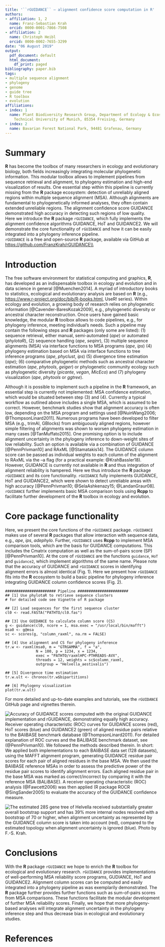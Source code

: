 ```yaml
---
title: '``rGUIDANCE`` – alignment confidence score computation in R'
authors:
- affiliation: 1, 2
  name: Franz-Sebastian Krah
  orcid: 0000-0001-7866-7508
- affiliation: 2
  name: Christoph Heibl
  orcid: 0000-0002-7655-3299
date: "06 August 2019"
output:
  pdf_document: default
  html_document:
    df_print: paged
bibliography: paper.bib
tags:
- multiple sequence alignment
- phylogeny
- genome
- guide tree
- R toolbox
- evolution
affiliations:
- index: 1
  name: Plant Biodiversity Research Group, Department of Ecology & Ecosystem Management,
    Technical University of Munich, 85354 Freising, Germany
- index: 2
  name: Bavarian Forest National Park, 94481 Grafenau, Germany
---
```



# Summary

**R** has become the toolbox of many researchers in ecology and evolutionary biology, both fields increasingly integrating molecular phylogenetic information. This modular toolbox allows to implement pipelines from sequence retrieval and alignment, to phylogeny estimation and high-end visualization of results. One essential step within this pipeline is currently missing from the **R** package ecosystem: detection of unreliably aligned regions within multiple sequence alignment (MSA). Although alignments are fundamental to phylogenetically informed analyses, they often contain extended unreliable regions. The alignment confidence score GUIDANCE demonstrated high accuracy in detecting such regions of low quality. <br />
Here we introduce the **R** package ````rGUIDANCE````, which fully implements the alignment confidence algorithms GUIDANCE, HoT and GUIDANCE2. We will demonstrate the core functionality of ``rGUIDANCE`` and how it can be easily integrated into a phylogeny inference pipeline. <br />
``rGUIDANCE`` is a free and open-source **R** package, available via GitHub at https://github.com/FranzKrah/rGUIDANCE\\

# Introduction
The free software environment for statistical computing and graphics, **R**, has developed as an indispensable toolbox in ecology and evolution and in data science in general [@Muenchen2014]. A myriad of introductory books to statistics, ecological and evolutionary analysis are based on **R** (e.g., https://www.r-project.org/doc/bib/R-books.html, UseR! series). Within ecology and evolution, a growing body of research relies on phylogenetic information [@Cavender-BaresKozak2009], e.g., phylogenetic diversity or ancestral character reconstruction. Once users have gained basic knowledge, the modular **R** toolbox allows to code pipelines, e.g., for phylogeny inference, meeting individual’s needs. Such a pipeline may contain the following steps and **R** packages (only some are listed): (1) sequence retrieval, either manual, semi-automated (*ape*) or automated (*phylotaR*), (2) sequence handling (*ape*, *seqinr*), (3) multiple sequence alignments (MSA) via interface functions to MSA programs (*ape*, *ips*) (4) phylogeny estimation based on MSA via interface functions to tree inference programs (*ape*, *phyclust*, *ips*) (5) divergence time estimation (*ape*); (6) comparative phylogenetic methods such as ancestral character estimation (*ape*, *phytools*, *geiger*) or phylogenetic community ecology such as phylogenetic diversity (*picante*, *vegan*, *MicEco*) and (7) phylogeny visualization (*ape*, *phytools* or *ggtree*). 

Although it is possible to implement such a pipeline in the **R** framework, an essential step is currently not implemented: MSA confidence estimation, which would be situated between step (3) and (4). Currently a typical workflow as outlined above includes a single MSA, which is assumed to be correct. However, benchmark studies show that alignment accuracy is often low, depending on the MSA program and settings used [@NuinWang2006; @ThompsonLinard2011]. Numerous programs have been developed to filter MSA (e.g., trimAI, GBlocks) from ambiguously aligned regions, however simple filtering of alignments was shown to worsen phylogeny estimation in many cases [@TanMuffato2015]. One promising option is to include alignment uncertainty in the phylogeny inference to down-weight sites of low reliability. Such an option is available via a combination of GUIDANCE [@PennPrivman10] and RAxML [@Stamatakis14]. The GUIDANCE column score can be passed as individual weights to each column of the alignment to RAxML via the –a flag (for a practical example: @KrahBassler18). However, GUIDANCE is currently not available in **R** and thus integration of alignment reliability is hampered. Here we thus introduce the **R** package ``rGUIDANCE`` and its core functionality. ``rGUIDANCE`` fully implements GUIDANCE, HoT and GUIDANCE2, which were shown to detect unreliable areas with high accuracy [@PennPrivman10; @SelaAshkenazy15; @LandanGraur08]. ``rGUIDANCE`` further implements basic MSA comparison tools using **Rcpp** to facilitate further development of the **R** toolbox in ecology and evolution.

# Core package functionality
Here, we present the core functions of the ``rGUIDANCE`` package. ``rGUIDANCE`` makes use of several **R** packages that allow interaction with sequence data, e.g., *ape*, *ips*, *adephylo*. Further, ``rGUIDANCE`` uses **Rcpp** to implement MSA comparison tools, which are the basis for GUIDANCE computations. This includes the Cmatrix computation as well as the sum-of-pairs score (SP) [@PennPrivman10]. At the core of ``rGUIDANCE`` are the functions ``guidance``, ``HoT`` and ``guidance2``, which implement algorithms of the same name. Please note that the accuracy of GUIDANCE and ``rGUIDANCE`` scores in identifying alignment errors is almost identical (Fig. 1). Here we present how ``rGUIDANCE`` fits into the **R** ecosystem to build a basic pipeline for phylogeny inference integrating GUIDANCE column confidence scores (Fig. 2).


```
####################### Pipeline ####################### 
## [1] Use phylotaR to retrieve sequence clusters
# for detailed code see Vignette of R package

## [2] Load sequences for the first sequence cluster
cl0 <- read.FASTA("PATHTO/cl0.fas")

## [3] Use GUIDANCE to calculate column score (CS)
g <- guidance(cl0, ncore = 1, msa.exec = "/usr/local/bin/mafft")
msa0 <- g@msa
sc <- scores(g, "column_raxml", na.rm = FALSE)

## [4] Use alignment and CS for phylogeny inference
tr.w <- raxml(msa0, m = "GTRGAMMA", f = "a", 
              N = 100, p = 1234, x = 1234,
              exec = "PATHTO/raxmlHPC-PTHREADS-AVX", 
              threads = 12, weights = sc$column_raxml,
              outgroup = "Helvella_aestivalis")

## [5] Divergence time estimation
tr.w.ult <- chronos(tr.w$bipartitions)

## [6] Phylogeny visualization
plot(tr.w.ult)
```
For more detailed and up-to-date examples and tutorials, see the ``rGUIDANCE`` GitHub page and vignettes therein. 


![Accuracy of GUIDANCE scores computed with the original GUIDANCE implementation and rGUIDANCE, demonstrating equally high accuracy. Receiver operating characteristic (ROC) curves for GUIDANCE scores (red), HoT scores (blue) and GUIDANCE2 (green) of aligned residue pairs relative to the BAliBASE benchmark database (@ThompsonLinard2011). For detailed explanation of ROC curves and the BALIBASE benchmark dataset, see (@PennPrivman10). We followed the methods described therein. In short: We applied both implementations to each BAliBASE data set (128 datasets), using the MAFFT alignment program, generating GUIDANCE residue pair scores for each pair of aligned residues in the base MSA. We then used the BAliBASE reference MSAs in order to assess the predictive power of the residue pair scores to identify alignment errors. Each aligned residue pair in the base MSA was marked as correct/incorrect by comparing it with the reference MSA (BALiBASE). A receiver operating characteristic (ROC) analysis (@Fawcett2006) was then applied (R package ROCR @SingSander2005) to evaluate the accuracy of the GUIDANCE confidence measure.](paper_fig1_accuracy.png)

![The estimated 28S gene tree of Helvella received substantially greater overall bootstrap support and has 39% more internal nodes resolved with a bootstrap of 70 or higher, when alignment uncertainty as represented by the GUIDANCE column score is taken into account (red), compared to the estimated topology when alignment uncertainty is ignored (blue). Photo by F.-S. Krah.](paper_fig2_example.png)



# Conclusions
With the **R** package ``rGUIDANCE`` we hope to enrich the **R** toolbox for ecological and evolutionary research. ``rGUIDANCE`` provides implementations of well-performing MSA reliability score programs, GUDIANCE, HoT and GUIDANCE2. Alignment column scores can be computed and easily integrated into a phylogeny pipeline as was exemplarily demonstrated. The **R** package further provides further functions such as sum-of-pairs scores from MSA comparisons. These functions facilitate the modular development of further MSA reliability scores. Finally, we hope that more phylogeny-based analyses will integrate alignment uncertainty in the phylogeny inference step and thus decrease bias in ecological and evolutionary studies.


# References